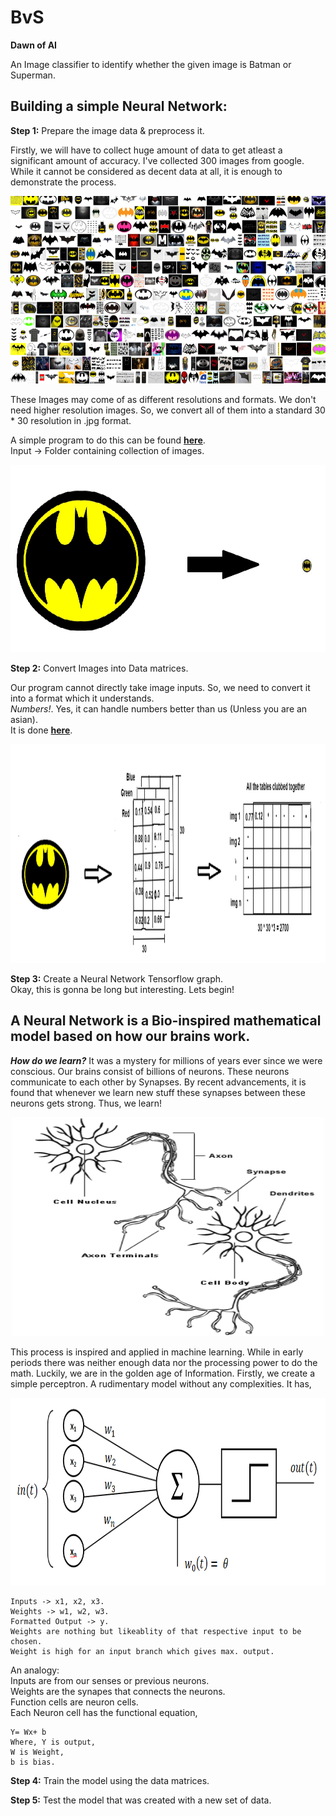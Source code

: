 # BvS
**Dawn of AI**

An Image classifier to identify whether the given image is Batman or Superman.

## Building a simple Neural Network:

**Step 1:** Prepare the image data & preprocess it.

Firstly, we will have to collect huge amount of data to get atleast a significant amount of accuracy. I've collected 300 images from google. While it cannot be considered as decent data at all, it is enough to demonstrate the process.

<p align="center">
<img src="/media/image_collection.png" alt="All bat" width="650" height="300">
</p>

These Images may come of as different resolutions and formats. We don't need higher resolution images. So, we convert all of them into a standard 30 * 30 resolution in .jpg format.

A simple program to do this can be found [**here**](https://github.com/perseus784/BvS/blob/master/image_process.py).  
Input -> Folder containing collection of images.  

<p align="center">
<img src="/media/convert.png" alt="Conversion" width="650" height="300">
</p>

**Step 2:** Convert Images into Data matrices.  

Our program cannot directly take image inputs. So, we need to convert it into a format which it understands.  
*Numbers!*. Yes, it can handle numbers better than us (Unless you are an asian).  
It is done [**here**](https://github.com/perseus784/BvS/blob/master/data_prep.py).  
<p align="center">
<img src="/media/club.png" alt="Conversion to table" width="900" height="350">
</p>  
 
**Step 3:** Create a Neural Network Tensorflow graph.  
Okay, this is gonna be long but interesting. Lets begin!  

A Neural Network is a Bio-inspired mathematical model based on how our brains work.  
---
***How do we learn?*** It was a mystery for millions of years ever since we were conscious. Our brains consist of billions of neurons. These neurons communicate to each other by Synapses. By recent advancements, it is found that whenever we learn new stuff these synapses between these neurons gets strong. Thus, we learn!  
<p align="center">
<img src="/media/brain-cell-neuron.gif" alt="neuron" width="500" height="350">
</p>  
This process is inspired and applied in machine learning. While in early periods there was neither enough data nor the processing power to do the math. Luckily, we are in the golden age of Information.  
Firstly, we create a simple perceptron. A rudimentary model without any complexities. It has,  
<p align="center">
<img src="/media/perc.png" alt="neuron" width="600" height="300">
</p>  

    Inputs -> x1, x2, x3.
    Weights -> w1, w2, w3.
    Formatted Output -> y.
    Weights are nothing but likeablity of that respective input to be chosen.
    Weight is high for an input branch which gives max. output.
An analogy:  
Inputs are from our senses or previous neurons.  
Weights are the synapes that connects the neurons.  
Function cells are neuron cells.  
Each Neuron cell has the functional equation,

    Y= Wx+ b
    Where, Y is output,
    W is Weight,
    b is bias.


**Step 4:** Train the model using the data matrices.


**Step 5:** Test the model that was created with a new set of data.
